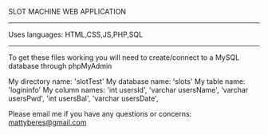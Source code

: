 SLOT MACHINE WEB APPLICATION

***********************************
Uses languages: HTML,CSS,JS,PHP,SQL
***********************************

To get these files working you will need to create/connect to a MySQL database through phpMyAdmin

My directory name: 'slotTest'
My database name: 'slots'
My table name: 'logininfo'
My column names: 'int usersId', 'varchar usersName', 'varchar usersPwd', 'int usersBal', 'varchar usersDate',

Please email me if you have any questions or concerns: mattyberes@gmail.com
